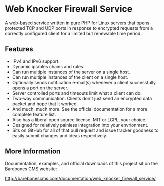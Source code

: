 Web Knocker Firewall Service
============================

A web-based service written in pure PHP for Linux servers that opens protected TCP and UDP ports in response to encrypted requests from a correctly configured client for a limited but renewable time period.

Features
--------

* IPv4 and IPv6 support.
* Dynamic iptables chains and rules.
* Can run multiple instances of the server on a single host.
* Can run multiple instances of the client on a single host.
* Optionally sends notification e-mail(s) whenever a client successfully opens a port on the server.
* Server controlled ports and timeouts limit what a client can do.
* Two-way communication.  Clients don't just send an encrypted data packet and hope that it worked.
* And much, much more.  See the official documentation for a more complete feature list.
* Also has a liberal open source license.  MIT or LGPL, your choice.
* Designed for relatively painless integration into your envrionment.
* Sits on GitHub for all of that pull request and issue tracker goodness to easily submit changes and ideas respectively.

More Information
----------------

Documentation, examples, and official downloads of this project sit on the Barebones CMS website:

http://barebonescms.com/documentation/web_knocker_firewall_service/
